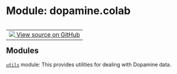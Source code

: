 <div itemscope itemtype="http://developers.google.com/ReferenceObject">
<meta itemprop="name" content="dopamine.colab" />
<meta itemprop="path" content="Stable" />
</div>

# Module: dopamine.colab

<!-- Insert buttons and diff -->

<table class="tfo-notebook-buttons tfo-api nocontent" align="left">
<td>
  <a target="_blank" href="https://github.com/google/dopamine/tree/master/dopamine/colab/__init__.py">
    <img src="https://www.tensorflow.org/images/GitHub-Mark-32px.png" />
    View source on GitHub
  </a>
</td>
</table>

## Modules

[`utils`](../dopamine/colab/utils.md) module: This provides utilities for
dealing with Dopamine data.
